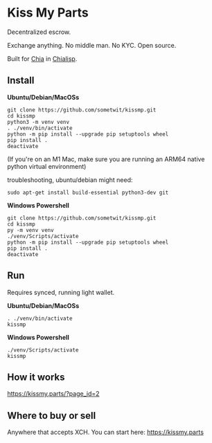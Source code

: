 Kiss My Parts
=======

Decentralized escrow. 

Exchange anything. No middle man. No KYC. Open source. 

Built for [Chia](https://www.chia.net/) in [Chialisp](https://chialisp.com/).

Install
-------

**Ubuntu/Debian/MacOSs**
```
git clone https://github.com/sometwit/kissmp.git
cd kissmp
python3 -m venv venv
. ./venv/bin/activate
python -m pip install --upgrade pip setuptools wheel
pip install .
deactivate
```
(If you're on an M1 Mac, make sure you are running an ARM64 native python virtual environment)

troubleshooting, ubuntu/debian might need:
```
sudo apt-get install build-essential python3-dev git
```

**Windows Powershell**
```
git clone https://github.com/sometwit/kissmp.git
cd kissmp
py -m venv venv
./venv/Scripts/activate
python -m pip install --upgrade pip setuptools wheel
pip install .
deactivate
```

Run
-------
Requires synced, running light wallet.

**Ubuntu/Debian/MacOSs**
```
. ./venv/bin/activate
kissmp
```

**Windows Powershell**
```
./venv/Scripts/activate
kissmp
```

How it works
-------
https://kissmy.parts/?page_id=2


Where to buy or sell
-------
Anywhere that accepts XCH.
You can start here:
https://kissmy.parts
